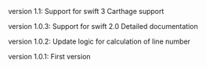 version 1.1:
Support for swift 3
Carthage support

version 1.0.3:
Support for swift 2.0
Detailed documentation

version 1.0.2:
Update logic for calculation of line number

version 1.0.1:
First version